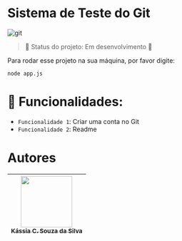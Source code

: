 <h1> Sistema de Teste do Git </h1>

![git](https://user-images.githubusercontent.com/126909200/222807404-0766a596-99fe-48dc-b814-64e1970d1ed2.png)

> :construction: Status do projeto: Em desenvolvimento :construction:

Para rodar esse projeto na sua máquina, por favor digite:

```
node app.js
``` 

# :hammer: Funcionalidades: 
- `Funcionalidade 1`: Criar uma conta no Git
- `Funcionalidade 2`: Readme


# Autores

| [<img src="https://user-images.githubusercontent.com/126909200/222809085-98927e8c-57ce-481e-bf0b-359e7b454229.jpeg" width=115><br><sub>Kássia C. Souza da Silva</sub>](https://github.com/kkassias) |  
| :---: | 
